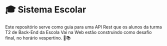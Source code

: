 
# 🎓 Sistema Escolar

Este repositório serve como guia para uma API Rest que os alunos da turma T2 de Back-End da Escola Vai na Web estão construindo como desafio final, no horário vespertino. 🚀📚
